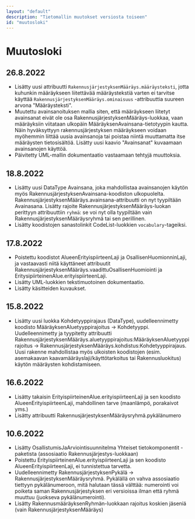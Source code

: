 ```yaml
---
layout: "default"
description: "Tietomallin muutokset versiosta toiseen"
id: "muutosloki"
---
```

# Muutosloki

## 26.8.2022
* Lisätty uusi attribuutti ```RakennusjärjestyksenMääräys.määräysteksti```, jotta kuhunkin määräykseen liitettävää määräystekstiä varten ei tarvitse käyttää ```RakennusjärjestyksenMääräys.ominaisuus``` -attribuuttia suureen arvona "Määräysteksti".
* Muutettu avainsanoituksen mallia siten, että määräykseen liitetyt avainsanat eivät ole osa RakennusjärjestyksenMääräys-luokkaa, vaan määräyksiin viitataan ulkopäin MääräyksenAvainsana-tietotyypin kautta. Näin hyväksyttyyn rakennusjärjestyksen määräykseen voidaan myöhemmin liittää uusia avainsanoja tai poistaa niintä muuttamatta itse määräysten tietosisältöä. Lisätty uusi kaavio "Avainsanat" kuvaamaan avainsanojen käyttöä.
* Päivitetty UML-mallin dokumentaatio vastaamaan tehtyjä muuttoksia.

## 18.8.2022
* Lisätty uusi DataType Avainsana, joka mahdollistaa avainsanojen käytön myös RakennusjärjestyksenAvainsana-koodiston ulkopuolelta. RakennusjärjestyksenMääräys.avainsana-attribuutti on nyt tyypiltään Avainasana. Lisätty rajoite RakennusjärjestyksenMääräys-luokan perittyyn attribuuttiin ```ryhmä```: se voi nyt olla tyypiltään vain RakennusjärjestyksenMääräysryhmä tai sen perillinen.
* Lisätty koodistojen sanastolinkit CodeList-luokkien ```vocabulary```-tageiksi.

## 17.8.2022
* Poistettu koodistot AlueenErityispiirteenLaji ja OsallisenHuomionninLaji, ja vastaavasti niitä käyttäneet attribuutit RakennusjärjestyksenMääräys.vaadittuOsallisenHuomiointi ja EritysipiirteinenAlue.erityispiirteenLaji.
* Lisätty UML-luokkien tekstimuotoinen dokumentaatio.
* Lisätty käsitteiden kuvaukset.

## 15.8.2022
* Lisätty uusi luokka Kohdetyyppirajaus (DataType), uudelleennimetty koodisto MääräyksenAluetyyppirajoitus -> Kohdetyyppi. Uudelleennimetty ja tyypitetty attribuutti RakennusjärjestyksenMääräys.aluetyyppirajoitus:MääräyksenAluetyyppirajoitus -> RakennusjärjestyksenMääräys.kohdistus:Kohdetyyppirajaus. Uusi rakenne mahdollistaa myös ulkoisten koodistojen (esim. asemakaavan kaavamääräyslaji/käyttötarkoitus tai Rakennusluokitus) käytön määräysten kohdistamiseen.

## 16.6.2022
* Lisätty takaisin ErityispiirteinenAlue.erityispiirteenLaji ja sen koodisto AlueenErityispiirteenLaji, mahdollinen tarve (maanlämpö, porakaivot yms.)
* Lisätty attribuutti RakennusjärjestyksenMääräysryhmä.pykälänumero

## 10.6.2022

* Lisätty OsallistumisJaArviointisuunnitelma Yhteiset tietokomponentit -paketista (assosiaatio Rakennusjärjestys-luokkaan)
* Poistettu ErityispiirteinenAlue.erityispiirteenLaji ja sen koodisto AlueenErityispiirteenLaji, ei tunnistettua tarvetta.
* Uudelleennimetty RakennusjärjestyksenPykälä -> RakennusjärjestyksenMääräysryhmä. Pykälällä on vahva assosiaatio tiettyyn pykälänumeroon, mitä halutaan tässä välttää: numerointi voi poiketa saman Rakennusjärjestyksen eri versioissa ilman että ryhmä muuttuu (juokseva pykälänumerointi).
* Lisätty RakennusmääräyksenRyhmän-luokkaan rajoitus koskien jäseniä (vain RakennusjärjestyksenMääräys)